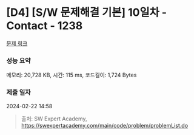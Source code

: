 # [D4] [S/W 문제해결 기본] 10일차 - Contact - 1238 

[문제 링크](https://swexpertacademy.com/main/code/problem/problemDetail.do?contestProbId=AV15B1cKAKwCFAYD) 

### 성능 요약

메모리: 20,728 KB, 시간: 115 ms, 코드길이: 1,724 Bytes

### 제출 일자

2024-02-22 14:58



> 출처: SW Expert Academy, https://swexpertacademy.com/main/code/problem/problemList.do